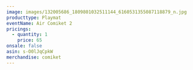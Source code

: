```yaml
---
image: images/132005686_1809801032511144_6160531355087118879_n.jpg
producttype: Playmat
eventName: Air Comiket 2
pricings:
  - quantity: 1
    price: 65
onsale: false
asin: s-O0lJqCpkW
merchandise: comiket
---
```


